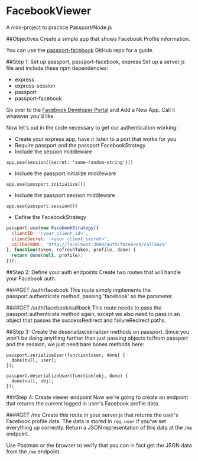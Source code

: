 FacebookViewer
==============

A mini-project to practice Passport/Node.js

##Objectives
Create a simple app that shows Facebook Profile information.

You can use the [passport-facebook](https://github.com/jaredhanson/passport-facebook) GitHub repo for a guide.

##Step 1: Set up passport, passport-facebook, express
Set up a server.js file and include these npm dependencies:
* express
* express-session
* passport
* passport-facebook

Go over to the [Facebook Developer Portal](https://developers.facebook.com/) and Add a New App. Call it whatever you'd like.

Now let's put in the code necessary to get our authentication working:
* Create your express app, have it listen to a port that works for you
* Require passport and the passport FacebookStrategy
* Include the session middleware

`app.use(session({secret: 'some-random-string'}))`

* Include the passport.initialize middleware

`app.use(passport.initialize())`

* Include the passport.session middleware 

`app.use(passport.session())`

* Define the FacebookStrategy

```javascript
passport.use(new FacebookStrategy({
  clientID: '<your_client_id>',
  clientSecret: '<your_client_secret>',
  callbackURL: 'http://localhost:3000/auth/facebook/callback'
}, function(token, refreshToken, profile, done) {
  return done(null, profile);
}));
```

##Step 2: Define your auth endpoints
Create two routes that will handle your Facebook auth.

####GET /auth/facebook
This route simply implements the passport.authenticate method, passing 'facebook' as the parameter.

####GET /auth/facebook/callback
This route needs to pass the passport.authenticate method again, except we also need to pass in an object that passes the successRedirect and failureRedirect paths.

##Step 3: Create the deserialize/serializer methods on passport.
Since you won't be doing anything further than just passing objects to/from passport and the session, we just need bare bones methods here:

```
passport.serializeUser(function(user, done) {
  done(null, user);
});
 
passport.deserializeUser(function(obj, done) {
  done(null, obj);
});
```

###Step 4: Create viewer endpoint
Now we're going to create an endpoint that returns the current logged in user's Facebook profile data.

####GET /me
Create this route in your server.js that returns the user's Facebook profile data. The data is stored in `req.user` if you've set everything up correctly. Return a JSON representation of this data at the `/me` endpoint.

Use Postman or the browser to verify that you can in fact get the JSON data from the `/me` endpoint.


